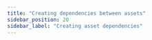 ```yaml
---
title: "Creating dependencies between assets"
sidebar_position: 20
sidebar_label: "Creating asset dependencies"
---
```

